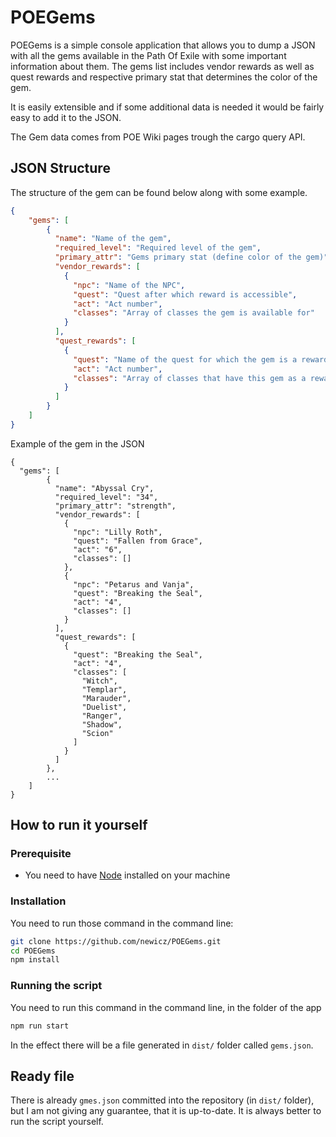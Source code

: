 # POEGems
POEGems is a simple console application that allows you to dump a JSON with all the gems available in the Path Of Exile with some important information about them. The gems list includes vendor rewards as well as quest rewards and respective primary stat that determines the color of the gem.

It is easily extensible and if some additional data is needed it would be fairly easy to add it to the JSON.

The Gem data comes from POE Wiki pages trough the cargo query API.

## JSON Structure

The structure of the gem can be found below along with some example.
```json
{
    "gems": [
        {
          "name": "Name of the gem",
          "required_level": "Required level of the gem",
          "primary_attr": "Gems primary stat (define color of the gem)",
          "vendor_rewards": [
            {
              "npc": "Name of the NPC",
              "quest": "Quest after which reward is accessible",
              "act": "Act number",
              "classes": "Array of classes the gem is available for"
            }
          ],
          "quest_rewards": [
            {
              "quest": "Name of the quest for which the gem is a reward",
              "act": "Act number",
              "classes": "Array of classes that have this gem as a reward"
            }
          ]
        }
    ]
}
```
Example of the gem in the JSON
```
{
  "gems": [
        {
          "name": "Abyssal Cry",
          "required_level": "34",
          "primary_attr": "strength",
          "vendor_rewards": [
            {
              "npc": "Lilly Roth",
              "quest": "Fallen from Grace",
              "act": "6",
              "classes": []
            },
            {
              "npc": "Petarus and Vanja",
              "quest": "Breaking the Seal",
              "act": "4",
              "classes": []
            }
          ],
          "quest_rewards": [
            {
              "quest": "Breaking the Seal",
              "act": "4",
              "classes": [
                "Witch",
                "Templar",
                "Marauder",
                "Duelist",
                "Ranger",
                "Shadow",
                "Scion"
              ]
            }
          ]
        },
        ...
    ]
}
```

## How to run it yourself

### Prerequisite
 * You need to have [Node](https://nodejs.org/en/) installed on your machine

### Installation
You need to run those command in the command line:
```sh
git clone https://github.com/newicz/POEGems.git
cd POEGems
npm install
```

### Running the script
You need to run this command in the command line, in the folder of the app
```sh
npm run start
```
In the effect there will be a file generated in `dist/` folder called `gems.json`.
 
## Ready file
There is already `gmes.json` committed into the repository (in `dist/` folder), but I am not giving any guarantee, that it is up-to-date. It is always better to run the script yourself.
